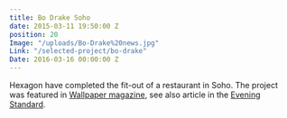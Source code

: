 ```yaml
---
title: Bo Drake Soho
date: 2015-03-11 19:50:00 Z
position: 20
Image: "/uploads/Bo-Drake%20news.jpg"
Link: "/selected-project/bo-drake"
Date: 2016-03-16 00:00:00 Z
---
```


Hexagon have completed the fit-out of a restaurant in Soho. The project was featured in [Wallpaper magazine](http://www.wallpaper.com/travel/uk/london/restaurants/b-drake#17447), see also article in the [Evening Standard](http://www.standard.co.uk/goingout/restaurants/fay-maschler-reviews-bo-drake-10053026.html).